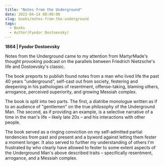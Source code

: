 ```yaml
---
title: "Notes from the Underground"
date: 2022-04-14 00:00:00
slug: books/notes-from-the-underground
tags:
  - Books
  - Author(Fyodor Dostoevsky)
---
```


**1864 | Fyodor Dostoevsky**

Notes from the Underground came to my attention from MartyrMade's thought provoking podcast on the parallels between Friedrich Nietzsche's life and Dostoevsky's classic.

The book preports to publish found notes from a man who lived life the past 40 years "underground", self-cast out from society, festering and deepening in his pathologies of resentment, offense-taking, blaming others, arrogance, perceived superiority, and growing Messiah complex.

The book is split into two parts. The first, a diatribe monologue written as if to an audience of "gentlemen" on the true philosophy of the Underground Man. The second, as if providing an example, is a selective narrative of a time in the man's life – likely late 20s – and his interactions with other people.

The book served as a ringing conviction on my self-admitted partial tendencies from past and present and a byword against letting them fester a moment longer. It also served to further my understanding of others I'm frustrated by who clearly have allowed to fester to some extent aspects of the Underground Man's above described traits – specifically resentment, arrogance, and a Messiah complex.
